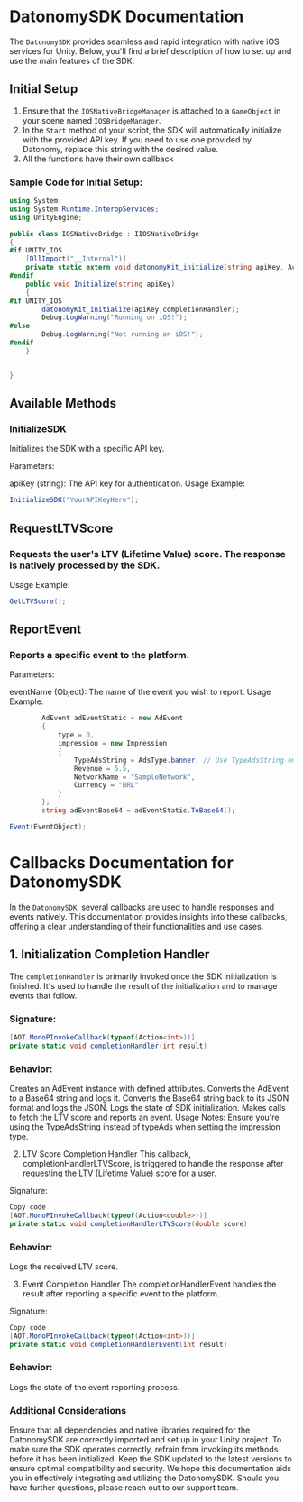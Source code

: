 # DatonomySDK Documentation

The `DatonomySDK` provides seamless and rapid integration with native iOS services for Unity. Below, you'll find a brief description of how to set up and use the main features of the SDK.

## Initial Setup

1. Ensure that the `IOSNativeBridgeManager` is attached to a `GameObject` in your scene named `IOSBridgeManager`.
2. In the `Start` method of your script, the SDK will automatically initialize with the provided API key. If you need to use one provided by Datonomy, replace this string with the desired value.
3. All the functions have their own callback

### Sample Code for Initial Setup:
```csharp
using System;
using System.Runtime.InteropServices;
using UnityEngine;

public class IOSNativeBridge : IIOSNativeBridge
{
#if UNITY_IOS
    [DllImport("__Internal")]
    private static extern void datonomyKit_initialize(string apiKey, Action<int> completionHandler);
#endif
    public void Initialize(string apiKey)
    {
#if UNITY_IOS
        datonomyKit_initialize(apiKey,completionHandler);
        Debug.LogWarning("Running on iOS!");
#else
        Debug.LogWarning("Not running on iOS!");
#endif
    }


}
```
## Available Methods
### InitializeSDK
Initializes the SDK with a specific API key.

Parameters:

apiKey (string): The API key for authentication.
Usage Example:

```csharp
InitializeSDK("YourAPIKeyHere");
```
## RequestLTVScore
### Requests the user's LTV (Lifetime Value) score. The response is natively processed by the SDK.

Usage Example:

```csharp
GetLTVScore();
```
## ReportEvent
### Reports a specific event to the platform.

Parameters:

eventName (Object): The name of the event you wish to report.
Usage Example:

```csharp
        AdEvent adEventStatic = new AdEvent
        {
            type = 0,
            impression = new Impression
            {
                TypeAdsString = AdsType.banner, // Use TypeAdsString em vez de typeAds
                Revenue = 5.5,
                NetworkName = "SampleNetwork",
                Currency = "BRL"
            }
        };
        string adEventBase64 = adEventStatic.ToBase64();

Event(EventObject);
```

# Callbacks Documentation for DatonomySDK

In the `DatonomySDK`, several callbacks are used to handle responses and events natively. This documentation provides insights into these callbacks, offering a clear understanding of their functionalities and use cases.

## 1. Initialization Completion Handler

The `completionHandler` is primarily invoked once the SDK initialization is finished. It's used to handle the result of the initialization and to manage events that follow.

### Signature:
```csharp
[AOT.MonoPInvokeCallback(typeof(Action<int>))]
private static void completionHandler(int result)
```
### Behavior:
Creates an AdEvent instance with defined attributes.
Converts the AdEvent to a Base64 string and logs it.
Converts the Base64 string back to its JSON format and logs the JSON.
Logs the state of SDK initialization.
Makes calls to fetch the LTV score and reports an event.
Usage Notes:
Ensure you're using the TypeAdsString instead of typeAds when setting the impression type.

2. LTV Score Completion Handler
This callback, completionHandlerLTVScore, is triggered to handle the response after requesting the LTV (Lifetime Value) score for a user.

Signature:
```csharp
Copy code
[AOT.MonoPInvokeCallback(typeof(Action<double>))]
private static void completionHandlerLTVScore(double score)
```
### Behavior:
Logs the received LTV score.

3. Event Completion Handler
The completionHandlerEvent handles the result after reporting a specific event to the platform.

Signature:
```csharp
Copy code
[AOT.MonoPInvokeCallback(typeof(Action<int>))]
private static void completionHandlerEvent(int result)
```
### Behavior:
Logs the state of the event reporting process.
### Additional Considerations

Ensure that all dependencies and native libraries required for the DatonomySDK are correctly imported and set up in your Unity project. To make sure the SDK operates correctly, refrain from invoking its methods before it has been initialized. Keep the SDK updated to the latest versions to ensure optimal compatibility and security. We hope this documentation aids you in effectively integrating and utilizing the DatonomySDK. Should you have further questions, please reach out to our support team.